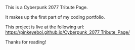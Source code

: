 This is a Cyberpunk 2077 Tribute Page.

It makes up the first part of my coding portfolio.

This project is live at the following url: https://pinkeyeboi.github.io/Cyberpunk_2077_Tribute_Page/

Thanks for reading!
